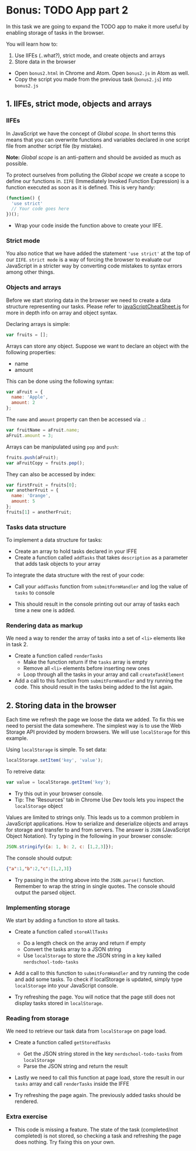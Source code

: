 # Bonus: TODO App part 2

In this task we are going to expand the TODO app to make it more useful by enabling storage of tasks in the browser.

You will learn how to:
 1. Use IIFEs (..what?), strict mode, and create objects and arrays
 2. Store data in the browser

* Open `bonus2.html` in Chrome and Atom. Open `bonus2.js` in Atom as well.
* Copy the script you made from the previous task (`bonus2.js`) into `bonus2.js`

## 1. IIFEs, strict mode, objects and arrays

### IIFEs
In JavaScript we have the concept of _Global scope_. In short terms this means that you can overwrite functions and variables declared in one script file from another script file (by mistake).

**Note:** _Global scope_ is an anti-pattern and should be avoided as much as possible.

To protect ourselves from polluting the _Global scope_ we create a scope to define our functions in. `IIFE` (Immediately Invoked Function Expression) is a function executed as soon as it is defined. This is very handy:

```javascript
(function() {
  'use strict'
  // Your code goes here
})();
```
* Wrap your code inside the function above to create your IIFE.

### Strict mode
You also notice that we have added the statement `'use strict'` at the top of our `IIFE`. `strict mode` is a way of forcing the browser to evaluate our JavaScript in a stricter way by converting code mistakes to syntax errors among other things.

### Objects and arrays
Before we start storing data in the browser we need to create a data structure  representing our tasks. Please refer to  [javaScriptCheatSheet.js](../javaScriptCheatSheet.js) for more in depth info on array and object syntax.

Declaring arrays is simple:

```javascript
var fruits = [];
```

Arrays can store any object. Suppose we want to declare an object with the following properties:
 - name
 - amount

This can be done using the following syntax:
```javascript
var aFruit = {
  name: 'Apple',
  amount: 2
};
```

The `name` and `amount` property can then be accessed via `.`:
```javascript
var fruitName = aFruit.name;
aFruit.amount = 3;
```

Arrays can be manipulated using `pop` and `push`:
```javascript
fruits.push(aFruit);
var aFruitCopy = fruits.pop();
```

They can also be accessed by index:
```javascript
var firstFruit = fruits[0];
var anotherFruit = {
  name: 'Orange',
  amount: 5
};
fruits[1] = anotherFruit;
```
### Tasks data structure

To implement a data structure for tasks:

* Create an array to hold tasks declared in your IFFE
* Create a function called `addTasks` that takes `description` as a parameter
that adds task objects to your array

To integrate the data structure with the rest of your code:
* Call your `addTasks` function from `submitFormHandler` and log the value of `tasks` to console

* This should result in the console printing out our array of tasks each time a new one is added.

### Rendering data as markup
We need a way to render the array of tasks into a set of `<li>` elements like in task 2.

* Create a function called `renderTasks`
  * Make the function return if the `tasks` array is empty
  * Remove all `<li>` elements before inserting new ones
  * Loop through all the tasks in your array and call `createTaskElement`
* Add a call to this function from `submitFormHandler` and try running the code. This should result in the tasks being added to the list again.

## 2. Storing data in the browser

Each time we refresh the page we loose the data we added. To fix this we need to persist the data somewhere. The simplest way is to use the Web Storage API provided by modern browsers. We will use `localStorage` for this example.

Using `localStorage` is simple. To set data:

```javascript
localStorage.setItem('key', 'value');
```

To retreive data:

```javascript
var value = localStorage.getItem('key');
```

* Try this out in your browser console.
* Tip: The 'Resources' tab in Chrome Use Dev tools lets you inspect the `localStorage` object

Values are limited to strings only. This leads us to a common problem in JavaScript applications. How to serialize and deserialize objects and arrays for storage and transfer to and from servers. The answer is `JSON` (JavaScript Object Notation). Try typing in the following in your browser console:
```javascript
JSON.stringify({a: 1, b: 2, c: [1,2,3]});
```

The console should output:

```json
{"a":1,"b":2,"c":[1,2,3]}
```

* Try passing in the string above into the `JSON.parse()` function. Remember to wrap the string in single quotes. The console should output the parsed object.

### Implementing storage

We start by adding a function to store all tasks.

* Create a function called `storeAllTasks`
  * Do a length check on the array and return if empty
  * Convert the tasks array to a JSON string
  * Use `localStorage` to store the JSON string in a key kalled `nerdschool-todo-tasks`

* Add a call to this function to `submitFormHandler` and try running the code and add some tasks. To check if localStorage is updated, simply type `localStorage` into your JavaScript console.

* Try refreshing the page. You will notice that the page still does not display tasks stored in `localStorage`.

### Reading from storage
We need to retrieve our task data from `localStorage` on page load.

* Create a function called `getStoredTasks`
  * Get the JSON string stored in the key `nerdschool-todo-tasks` from `localStorage`
  * Parse the JSON string and return the result
* Lastly we need to call this function at page load, store the result in our `tasks` array and call `renderTasks` inside the IFFE

* Try refreshing the page again. The previously added tasks should be rendered.

### Extra exercise
* This code is missing a feature. The state of the task (completed/not completed) is not stored, so checking a task and refreshing the page does nothing. Try fixing this on your own.
